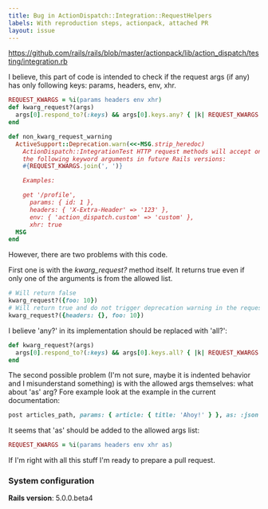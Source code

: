 ```yaml
---
title: Bug in ActionDispatch::Integration::RequestHelpers
labels: With reproduction steps, actionpack, attached PR
layout: issue
---
```


https://github.com/rails/rails/blob/master/actionpack/lib/action_dispatch/testing/integration.rb

I believe, this part of code is intended to check if the request args (if any) has only following keys: params, headers, env, xhr. 

``` ruby
REQUEST_KWARGS = %i(params headers env xhr)
def kwarg_request?(args)
  args[0].respond_to?(:keys) && args[0].keys.any? { |k| REQUEST_KWARGS.include?(k) }
end

def non_kwarg_request_warning
  ActiveSupport::Deprecation.warn(<<-MSG.strip_heredoc)
    ActionDispatch::IntegrationTest HTTP request methods will accept only
    the following keyword arguments in future Rails versions:
    #{REQUEST_KWARGS.join(', ')}

    Examples:

    get '/profile',
      params: { id: 1 },
      headers: { 'X-Extra-Header' => '123' },
      env: { 'action_dispatch.custom' => 'custom' },
      xhr: true
  MSG
end
```

However, there are two problems with this code.

First one is with the _kwarg_request?_ method itself. It returns true even if only one of the arguments is from the allowed list.

``` ruby
# Will return false
kwarg_request?({foo: 10})
# Will return true and do not trigger deprecation warning in the request methods (get, post...)
kwarg_request?({headers: {}, foo: 10})
```

I believe 'any?' in its implementation should be replaced with 'all?':

``` ruby
def kwarg_request?(args)
  args[0].respond_to?(:keys) && args[0].keys.all? { |k| REQUEST_KWARGS.include?(k) }
end
```

The second possible problem (I'm not sure, maybe it is indented behavior and I misunderstand something) is with the allowed args themselves: what about 'as' arg? Fore example look at the example in the current documentation: 

``` ruby
post articles_path, params: { article: { title: 'Ahoy!' } }, as: :json
```

It seems that 'as' should be added to the allowed args list:

``` ruby
REQUEST_KWARGS = %i(params headers env xhr as)
```

If I'm right with all this stuff I'm ready to prepare a pull request.
### System configuration

**Rails version**: 5.0.0.beta4

